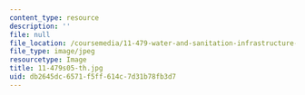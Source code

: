 ```yaml
---
content_type: resource
description: ''
file: null
file_location: /coursemedia/11-479-water-and-sanitation-infrastructure-planning-in-developing-countries-spring-2005/db2645dc6571f5ff614c7d31b78fb3d7_11-479s05-th.jpg
file_type: image/jpeg
resourcetype: Image
title: 11-479s05-th.jpg
uid: db2645dc-6571-f5ff-614c-7d31b78fb3d7
---
```

